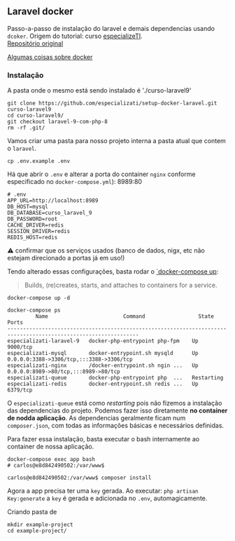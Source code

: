 ## Laravel docker

Passo-a-passo de instalação do laravel e demais dependencias usando `dcoker`. Origem do tutorial: curso [especializeTI][especializeTI].   
[Repositório original][repo_especializeTI]

[Algumas coisas sobre docker](./docker.md)

### Instalação

A pasta onde o mesmo está sendo instalado é './curso-laravel9'

```shell
git clone https://github.com/especializati/setup-docker-laravel.git curso-laravel9
cd curso-laravel9/
git checkout laravel-9-com-php-8
rm -rf .git/
```

Vamos criar uma pasta para nosso projeto interna a pasta atual que contem o `laravel`.

```shell
cp .env.example .env
```
Há que abrir o `.env` e alterar a porta do container `nginx` conforme especificado no `docker-compose.yml`): 8989:80

```shell
# .env
APP_URL=http://localhost:8989
DB_HOST=mysql
DB_DATABASE=curso_laravel_9
DB_PASSWORD=root
CACHE_DRIVER=redis
SESSION_DRIVER=redis
REDIS_HOST=redis
```

:warning: confirmar que os serviços usados (banco de dados, nigx, etc não estejam direcionado a portas já em uso!)

Tendo alterado essas configurações, basta rodar o [`docker-compose up](https://docs.docker.com/engine/reference/commandline/compose_up/#:~:text=The%20docker%20compose%20up%20command,background%20and%20leaves%20them%20running.):

> Builds, (re)creates, starts, and attaches to containers for a service.


```shell
docker-compose up -d
```


```shell
docker-compose ps
         Name                        Command                 State                       Ports                  
----------------------------------------------------------------------------------------------------------------
especializati-laravel-9   docker-php-entrypoint php-fpm    Up           9000/tcp                                
especializati-mysql       docker-entrypoint.sh mysqld      Up           0.0.0.0:3388->3306/tcp,:::3388->3306/tcp
especializati-nginx       /docker-entrypoint.sh ngin ...   Up           0.0.0.0:8989->80/tcp,:::8989->80/tcp    
especializati-queue       docker-php-entrypoint php  ...   Restarting                                           
especializati-redis       docker-entrypoint.sh redis ...   Up           6379/tcp 
```

O `especializati-queue` está como *restarting* pois não fizemos a instalação das dependencias do projeto. Podemos fazer isso diretamente **no container de nodda aplicação**. As dependencias geralmente ficam num `composer.json`, com todas as informações básicas e necessários definidas.

Para fazer essa instalação, basta executar o bash internamente ao container de nossa aplicação.
```shell
docker-compose exec app bash
# carlos@e8d842490502:/var/www$

carlos@e8d842490502:/var/www$ composer install
```

Agora a app precisa ter uma `key` gerada. Ao executar:
`php artisan Key:generate` a `key` é gerada e adicionada no `.env`, automagicamente.

Criando pasta de
```shell
mkdir example-project
cd example-project/
```

[especializeTi]: https://academy.especializati.com.br/aula/instalando-o-laravel-9
[repo_especializeTI]: https://github.com/especializati/setup-docker-laravel/blob/laravel-9-com-php-8/docker-compose.yml